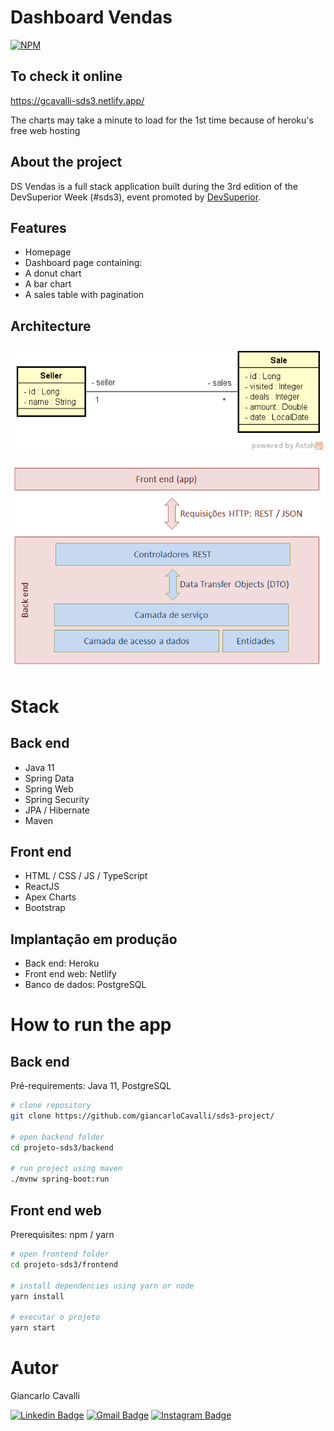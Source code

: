 # Dashboard Vendas 
[![NPM](https://img.shields.io/npm/l/react)](https://github.com/giancarloCavalli/sds3-project/blob/master/LICENSE) 

## To check it online
https://gcavalli-sds3.netlify.app/

The charts may take a minute to load for the 1st time because of heroku's free web hosting

## About the project
DS Vendas is a full stack application built during the 3rd edition of the DevSuperior Week (#sds3), event promoted by [DevSuperior](https://devsuperior.com "Site da DevSuperior").

## Features
- Homepage
- Dashboard page containing:
- A donut chart
- A bar chart
- A sales table with pagination

## Architecture
![conceptual_model](https://raw.githubusercontent.com/devsuperior/bds-assets/main/sds/sds3-mc.png)

![architecture](https://raw.githubusercontent.com/devsuperior/bds-assets/main/sds/camadas.png)

# Stack
## Back end
- Java 11
- Spring Data
- Spring Web
- Spring Security
- JPA / Hibernate
- Maven
## Front end
- HTML / CSS / JS / TypeScript
- ReactJS
- Apex Charts
- Bootstrap
## Implantação em produção
- Back end: Heroku
- Front end web: Netlify
- Banco de dados: PostgreSQL

# How to run the app

## Back end
Pré-requirements:
Java 11,
PostgreSQL

```bash
# clone repository
git clone https://github.com/giancarloCavalli/sds3-project/

# open backend folder
cd projeto-sds3/backend

# run project using maven
./mvnw spring-boot:run
```

## Front end web
Prerequisites: npm / yarn

```bash
# open frontend folder
cd projeto-sds3/frontend

# install dependencies using yarn or node
yarn install

# executar o projeto
yarn start
```

# Autor

Giancarlo Cavalli

[![Linkedin Badge](https://img.shields.io/badge/-LinkedIn-blue?style=for-the-badge&logo=Linkedin&logoColor=white&link=https://www.linkedin.com/in/ntfm/)](https://www.linkedin.com/in/giancarlo-cavalli-933385175/)
[![Gmail Badge](https://img.shields.io/badge/-Gmail-c14438?style=for-the-badge&logo=Gmail&logoColor=white&link=mailto:gc.giancarloo@gmail.com)](mailto:gc.giancarloo@gmail.com)
[![Instagram Badge](https://img.shields.io/badge/Instagram-E4405F?style=for-the-badge&logo=instagram&logoColor=white)](https://www.instagram.com/giancarloc_/)


